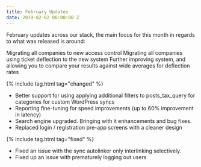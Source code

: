 ```yaml
---
title: February Updates
date: 2019-02-02 00:00:00 Z
---
```


February updates across our stack, the main focus for this month in regards to what was released is around:

Migrating all companies to new access control
Migrating all companies using ticket deflection to the new system
Further improving system, and allowing you to compare your results against wide averages for deflection rates

{% include tag.html tag="changed" %}
- Better support for using applying additional filters to posts_tax_query for categories for custom WordPress syncs
- Reporting fine-tuning for speed improvements (up to 60% improvement in latency)
- Search engine upgraded. Bringing with it enhancements and bug fixes.
- Replaced login / registration pre-app screens with a cleaner design

{% include tag.html tag="fixed" %}
- Fixed an issue with the sync autolinker only interlinking selectively.
- Fixed up an issue with prematurely logging out users

